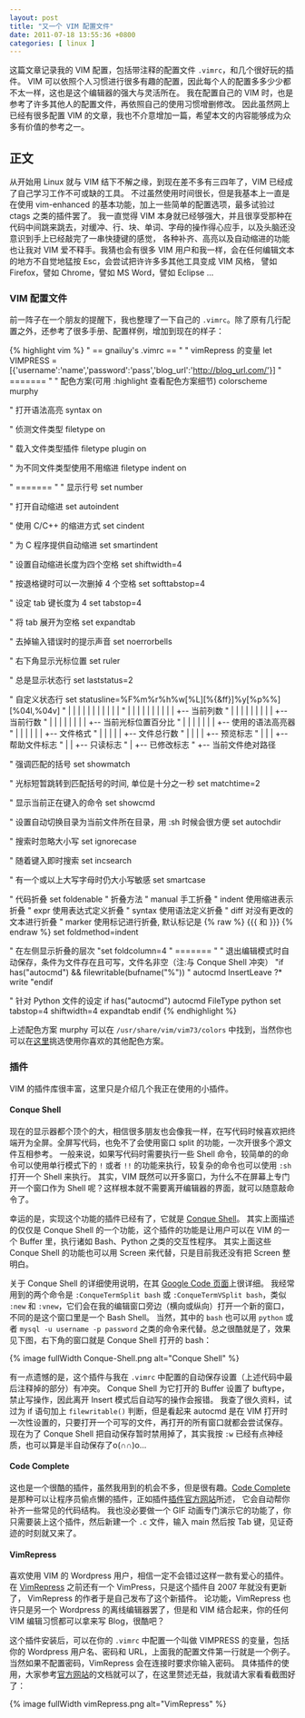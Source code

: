 ```yaml
---
layout: post
title: "又一个 VIM 配置文件"
date: 2011-07-18 13:55:36 +0800
categories: [ linux ]
---
```


这篇文章记录我的 VIM 配置，包括带注释的配置文件 `.vimrc`，和几个很好玩的插件。
VIM 可以依照个人习惯进行很多有趣的配置，因此每个人的配置多多少少都不太一样，这也是这个编辑器的强大与灵活所在。
我在配置自己的 VIM 时，也是参考了许多其他人的配置文件，再依照自己的使用习惯增删修改。
因此虽然网上已经有很多配置 VIM 的文章，我也不介意增加一篇，希望本文的内容能够成为众多有价值的参考之一。

<!-- more -->

## 正文
从开始用 Linux 就与 VIM 结下不解之缘，到现在差不多有三四年了，VIM 已经成了自己学习工作不可或缺的工具。
不过虽然使用时间很长，但是我基本上一直是在使用 vim-enhanced 的基本功能，加上一些简单的配置选项，最多试验过 ctags 之类的插件罢了。
我一直觉得 VIM 本身就已经够强大，并且很享受那种在代码中间跳来跳去，对缓冲、行、块、单词、字母的操作得心应手，以及头脑还没意识到手上已经敲完了一串快捷键的感觉，
各种补齐、高亮以及自动缩进的功能也让我对 VIM 爱不释手。我猜也会有很多 VIM 用户和我一样，会在任何编辑文本的地方不自觉地猛按 Esc，会尝试把许许多多其他工具变成 VIM 风格，
譬如 Firefox，譬如 Chrome，譬如 MS Word，譬如 Eclipse ...

### VIM 配置文件
前一阵子在一个朋友的提醒下，我也整理了一下自己的 `.vimrc`。除了原有几行配置之外，还参考了很多手册、配置样例，增加到现在的样子：

{% highlight vim %}
" == gnailuy's .vimrc ==
"
" vimRepress 的变量
let VIMPRESS = [{'username':'name','password':'pass','blog_url':'http://blog_url.com/'}]
" =======
"
" 配色方案(可用 :highlight 查看配色方案细节)
colorscheme murphy

" 打开语法高亮
syntax on

" 侦测文件类型
filetype on

" 载入文件类型插件
filetype plugin on

" 为不同文件类型使用不用缩进
filetype indent on

" =======
"
" 显示行号
set number

" 打开自动缩进
set autoindent

" 使用 C/C++ 的缩进方式
set cindent

" 为 C 程序提供自动缩进
set smartindent

" 设置自动缩进长度为四个空格
set shiftwidth=4

" 按退格键时可以一次删掉 4 个空格
set softtabstop=4

" 设定 tab 键长度为 4
set tabstop=4

" 将 tab 展开为空格
set expandtab

" 去掉输入错误时的提示声音
set noerrorbells

" 右下角显示光标位置
set ruler

" 总是显示状态行
set laststatus=2

" 自定义状态行
set statusline=%F%m%r%h%w[%L][%{&ff}]%y[%p%%][%04l,%04v]
"              | | | | |  |   |      |  |     |    |
"              | | | | |  |   |      |  |     |    +-- 当前列数
"              | | | | |  |   |      |  |     +-- 当前行数
"              | | | | |  |   |      |  +-- 当前光标位置百分比
"              | | | | |  |   |      +-- 使用的语法高亮器
"              | | | | |  |   +-- 文件格式
"              | | | | |  +-- 文件总行数
"              | | | | +-- 预览标志
"              | | | +-- 帮助文件标志
"              | | +-- 只读标志
"              | +-- 已修改标志
"              +-- 当前文件绝对路径

" 强调匹配的括号
set showmatch

" 光标短暂跳转到匹配括号的时间, 单位是十分之一秒
set matchtime=2

" 显示当前正在键入的命令
set showcmd

" 设置自动切换目录为当前文件所在目录，用 :sh 时候会很方便
set autochdir

" 搜索时忽略大小写
set ignorecase

" 随着键入即时搜索
set incsearch

" 有一个或以上大写字母时仍大小写敏感
set smartcase

" 代码折叠
set foldenable
" 折叠方法
" manual	手工折叠
" indent	使用缩进表示折叠
" expr		使用表达式定义折叠
" syntax	使用语法定义折叠
" diff		对没有更改的文本进行折叠
" marker	使用标记进行折叠, 默认标记是 {% raw %} {{{ 和 }}} {% endraw %}
set foldmethod=indent

" 在左侧显示折叠的层次
"set foldcolumn=4
" =======
"
" 退出编辑模式时自动保存，条件为文件存在且可写，文件名非空（注:与 Conque Shell 冲突）
"if has("autocmd") && filewritable(bufname("%"))
"    autocmd InsertLeave ?\* write
"endif

" 针对 Python 文件的设定
if has("autocmd")
    autocmd FileType python set tabstop=4 shiftwidth=4 expandtab
endif
{% endhighlight %}

上述配色方案 murphy 可以在 `/usr/share/vim/vim73/colors` 中找到，当然你也可以在[这里][vim-color]挑选使用你喜欢的其他配色方案。

### 插件

VIM 的插件库很丰富，这里只是介绍几个我正在使用的小插件。

#### Conque Shell

现在的显示器都个顶个的大，相信很多朋友也会像我一样，在写代码时候喜欢把终端开为全屏。全屏写代码，也免不了会使用窗口 split 的功能，一次开很多个源文件互相参考。
一般来说，如果写代码时需要执行一些 Shell 命令，较简单的的命令可以使用单行模式下的 `!` 或者 `!!` 的功能来执行，较复杂的命令也可以使用 `:sh` 打开一个 Shell 来执行。
其实，VIM 既然可以开多窗口，为什么不在屏幕上专门开一个窗口作为 Shell 呢？这样根本就不需要离开编辑器的界面，就可以随意敲命令了。

幸运的是，实现这个功能的插件已经有了，它就是 [Conque Shell][conque-shell]。
其实上面描述的仅仅是 Conque Shell 的一个功能，这个插件的功能是让用户可以在 VIM 的一个 Buffer 里，执行诸如 Bash、Python 之类的交互性程序。
其实上面这些 Conque Shell 的功能也可以用 Screen 来代替，只是目前我还没有把 Screen 整明白。

关于 Conque Shell 的详细使用说明，在其 [Google Code 页面][conque-man]上很详细。
我经常用到的两个命令是 `:ConqueTermSplit bash` 或 `:ConqueTermVSplit bash`，类似 `:new` 和 `:vnew`，它们会在我的编辑窗口旁边（横向或纵向）打开一个新的窗口，
不同的是这个窗口里是一个 Bash Shell。
当然，其中的 `bash` 也可以用 `python` 或者 `mysql -u username -p password` 之类的命令来代替。总之很酷就是了，效果见下图，右下角的窗口就是 Conque Shell 打开的 bash：

{% image fullWidth Conque-Shell.png alt="Conque Shell" %}

有一点遗憾的是，这个插件与我在 `.vimrc` 中配置的自动保存设置（上述代码中最后注释掉的部分）有冲突。
Conque Shell 为它打开的 Buffer 设置了 buftype，禁止写操作，因此离开 Insert 模式后自动写的操作会报错。
我查了很久资料，试过为 if 语句加上 `filewritable()` 判断，但是看起来 autocmd 是在 VIM 打开时一次性设置的，只要打开一个可写的文件，再打开的所有窗口就都会尝试保存。
现在为了 Conque Shell 把自动保存暂时禁用掉了，其实我按 `:w` 已经有点神经质，也可以算是半自动保存了o(∩∩)o...

#### Code Complete

这也是一个很酷的插件，虽然我用到的机会不多，但是很有趣。[Code Complete][code-complete] 是那种可以让程序员偷点懒的插件，正如插件[插件官方网站][code-complete]所述，
它会自动帮你补齐一些常见的代码结构。
我也没必要做一个 GIF 动画专门演示它的功能了，你只需要装上这个插件，然后新建一个 `.c` 文件，输入 main 然后按 Tab 键，见证奇迹的时刻就又来了。

#### VimRepress

喜欢使用 VIM 的 Wordpress 用户，相信一定不会错过这样一款有爱心的插件。在 [VimRepress][vimrepress] 之前还有一个 VimPress，只是这个插件自 2007 年就没有更新了，
VimRepress 的作者于是自己发布了这个新插件。
论功能，VimRepress 也许只是另一个 Wordpress 的离线编辑器罢了，但是和 VIM 结合起来，你的任何 VIM 编辑习惯都可以拿来写 Blog，很酷吧？

这个插件安装后，可以在你的 `.vimrc` 中配置一个叫做 VIMPRESS 的变量，包括你的 Wordpress 用户名、密码和 URL，上面我的配置文件第一行就是一个例子。
当然如果不配置密码，VimRepress 会在连接时要求你输入密码。
具体插件的使用，大家参考[官方网站][vimrepress]的文档就可以了，在这里赘述无益，我就请大家看看截图好了：

{% image fullWidth vimRepress.png alt="VimRepress" %}

[vim-color]:            http://code.google.com/p/vimcolorschemetest/
[conque-shell]:         http://www.vim.org/scripts/script.php?script_id=2771
[conque-man]:           http://code.google.com/p/conque/
[code-complete]:        http://www.vim.org/scripts/script.php?script_id=1764
[vimrepress]:           http://www.vim.org/scripts/script.php?script_id=3510
